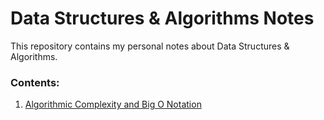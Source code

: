 # Data Structures & Algorithms Notes

This repository contains my personal notes about Data Structures & Algorithms.

### Contents:

1. [Algorithmic Complexity and Big O Notation](./theory/complexity.md)
